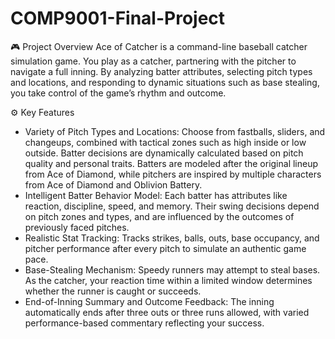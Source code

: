 # COMP9001-Final-Project

🎮 Project Overview
Ace of Catcher is a command-line baseball catcher simulation game. You play as a catcher, partnering with the pitcher to navigate a full inning. By analyzing batter attributes, selecting pitch types and locations, and responding to dynamic situations such as base stealing, you take control of the game’s rhythm and outcome.

⚙️ Key Features
* Variety of Pitch Types and Locations: Choose from fastballs, sliders, and changeups, combined with tactical zones such as high inside or low outside. Batter decisions are dynamically calculated based on pitch quality and personal traits. Batters are modeled after the original lineup from Ace of Diamond, while pitchers are inspired by multiple characters from Ace of Diamond and Oblivion Battery.
* Intelligent Batter Behavior Model: Each batter has attributes like reaction, discipline, speed, and memory. Their swing decisions depend on pitch zones and types, and are influenced by the outcomes of previously faced pitches.
* Realistic Stat Tracking: Tracks strikes, balls, outs, base occupancy, and pitcher performance after every pitch to simulate an authentic game pace.
* Base-Stealing Mechanism: Speedy runners may attempt to steal bases. As the catcher, your reaction time within a limited window determines whether the runner is caught or succeeds.
* End-of-Inning Summary and Outcome Feedback: The inning automatically ends after three outs or three runs allowed, with varied performance-based commentary reflecting your success.
